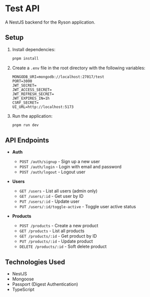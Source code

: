 # Test API

A NestJS backend for the Ryson application.

## Setup

1. Install dependencies:
   ```bash
   pnpm install
   ```

2. Create a `.env` file in the root directory with the following variables:
   ```
   MONGODB_URI=mongodb://localhost:27017/test
   PORT=3000
   JWT_SECRET=
   JWT_ACCESS_SECRET=
   JWT_REFRESH_SECRET=
   JWT_EXPIRES_IN=1h
   CSRF_SECRET=
   UI_URL=http://localhost:5173
   ```

3. Run the application:
   ```bash
   pnpm run dev
   ```

## API Endpoints

- **Auth**
  - `POST /auth/signup` - Sign up a new user
  - `POST /auth/login` - Login with email and password
  - `POST /auth/logout` - Logout user

- **Users**
  - `GET /users` - List all users (admin only)
  - `GET /users/:id` - Get user by ID
  - `PUT /users/:id` - Update user
  - `PUT /users/:id/toggle-active` - Toggle user active status

- **Products**
  - `POST /products` - Create a new product
  - `GET /products` - List all products
  - `GET /products/:id` - Get product by ID
  - `PUT /products/:id` - Update product
  - `DELETE /products/:id` - Soft delete product

## Technologies Used

- NestJS
- Mongoose
- Passport (Digest Authentication)
- TypeScript
